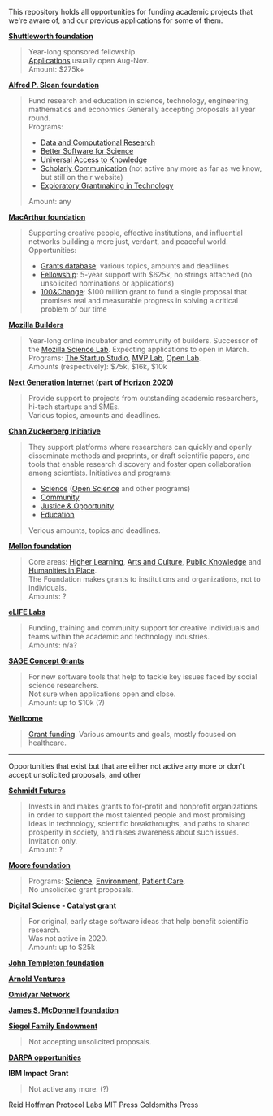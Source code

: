 This repository holds all opportunities for funding academic projects that we're aware of, and our previous applications for some of them.

**[Shuttleworth foundation](shuttleworthfoundation.org/)**<br/>
> Year-long sponsored fellowship.<br/>
> [Applications](https://shuttleworthfoundation.org/apply/) usually open Aug-Nov.<br>
> Amount: $275k+

**[Alfred P. Sloan foundation](https://sloan.org/)**

> Fund research and education in science, technology, engineering, mathematics and economics Generally accepting proposals all year round.<br>
> Programs:
> - [Data and Computational Research](https://sloan.org/programs/digital-technology/data-and-computational-research)
> - [Better Software for Science](https://sloan.org/programs/digital-technology/better-software-for-science)
> - [Universal Access to Knowledge](https://sloan.org/programs/digital-technology/universal-access-to-knowledge)
> - [Scholarly Communication](https://sloan.org/programs/digital-technology/scholarly-communication) (not active any more as far as we know, but still on their website)
> - [Exploratory Grantmaking in Technology](https://sloan.org/programs/digital-technology/exploratory-grantmaking-in-technology)<br>
>
> Amount: any

**[MacArthur foundation](https://www.macfound.org)**
> Supporting creative people, effective institutions, and influential networks building a more just, verdant, and peaceful world. Opportunities:
> - [Grants database](https://www.macfound.org/grants/): various topics, amounts and deadlines
> - [Fellowship](https://www.macfound.org/programs/fellows/strategy/): 5-year support with $625k, no strings attached (no unsolicited nominations or applications)
> - [100&Change](https://www.macfound.org/programs/100change/strategy/): $100 million grant to fund a single proposal that promises real and measurable progress in solving a critical problem of our time

**[Mozilla Builders](https://builders.mozilla.community)**<br>
> Year-long online incubator and community of builders. Successor of the [Mozilla Science Lab](https://wiki.mozilla.org/ScienceLab). Expecting applications to open in March.<br>
> Programs: [The Startup Studio](https://builders.mozilla.community/programs.html#startup-studio), [MVP Lab](https://builders.mozilla.community/programs.html#mvp-lab), [Open Lab](https://builders.mozilla.community/programs.html#open-lab).<br>
> Amounts (respectively): $75k, $16k, $10k

**[Next Generation Internet](https://www.ngi.eu/opencalls/) (part of [Horizon 2020](https://ec.europa.eu/programmes/horizon2020/en))**
> Provide support to projects from outstanding academic researchers, hi-tech startups and SMEs.<br>
> Various topics, amounts and deadlines.

**[Chan Zuckerberg Initiative](https://chanzuckerberg.com/)**
> They support platforms where researchers can quickly and openly disseminate methods and preprints, or draft scientific papers, and tools that enable research discovery and foster open collaboration among scientists.
> Initiatives and programs:
> - [Science](https://chanzuckerberg.com/science/) ([Open Science](https://chanzuckerberg.com/science/programs-resources/open-science/) and other programs)
> - [Community](https://chanzuckerberg.com/community/)
> - [Justice & Opportunity](https://chanzuckerberg.com/justice-opportunity/)
> - [Education](https://chanzuckerberg.com/education/)
>
> Verious amounts, topics and deadlines.

**[Mellon foundation](https://mellon.org/programs/public-knowledge/inquiries-and-guidelines/)**
> Core areas: [Higher Learning](https://mellon.org/programs/higher-learning/), [Arts and Culture](https://mellon.org/programs/arts-and-culture/), [Public Knowledge](https://mellon.org/programs/public-knowledge/) and [Humanities in Place](https://mellon.org/programs/humanities-place/).<br>
> The Foundation makes grants to institutions and organizations, not to individuals.<br>
> Amounts: ?

**[eLIFE Labs](https://elifesciences.org/about/technology)**
> Funding, training and community support for creative individuals and teams within the academic and technology industries.<br>
> Amounts: n/a?

**[SAGE Concept Grants](https://ocean.sagepub.com/concept-grants)**
> For new software tools that help to tackle key issues faced by social science researchers.<br>
> Not sure when applications open and close.<br>
> Amount: up to $10k (?)

**[Wellcome](https://wellcome.org/grant-funding)**
> [Grant funding](https://wellcome.org/grant-funding). Various amounts and goals, mostly focused on healthcare.

---

Opportunities that exist but that are either not active any more or don't accept unsolicited proposals, and other

**[Schmidt Futures](https://schmidtfutures.com)**
> Invests in and makes grants to for-profit and nonprofit organizations in order to support the most talented people and most promising ideas in technology, scientific breakthroughs, and paths to shared prosperity in society, and raises awareness about such issues.<br>
> Invitation only.<br>
> Amount: ?

**[Moore foundation](https://www.moore.org/)**
> Programs: [Science](https://www.moore.org/programs/science), [Environment](https://www.moore.org/programs/environmental-conservation), [Patient Care](https://www.moore.org/programs/patient-care).<br>
> No unsolicited grant proposals.

**[Digital Science](https://www.digital-science.com/) - [Catalyst grant](https://www.digital-science.com/investment/catalyst-grant/)**
> For original, early stage software ideas that help benefit scientific research.<br>
> Was not active in 2020.<br>
> Amount: up to $25k

**[John Templeton foundation](https://www.templeton.org/grants/apply-for-grant)**

**[Arnold Ventures](https://www.arnoldventures.org//)**

**[Omidyar Network](https://omidyar.com/who-we-are/)**

**[James S. McDonnell foundation](https://www.jsmf.org)**

**[Siegel Family Endowment](https://www.siegelendowment.org)**
> Not accepting unsolicited proposals.

**[DARPA opportunities](https://www.darpa.mil/work-with-us/opportunities)**

**IBM Impact Grant**
> Not active any more. (?)

Reid Hoffman
Protocol Labs
MIT Press
Goldsmiths Press
